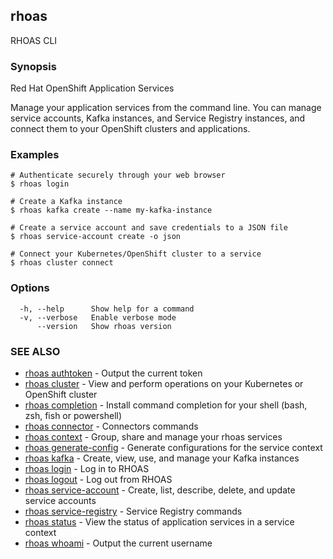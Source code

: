 ## rhoas

RHOAS CLI

### Synopsis

Red Hat OpenShift Application Services

Manage your application services from the command line. You can manage service accounts, Kafka instances, and Service Registry instances, and connect them to your OpenShift clusters and applications.


### Examples

```
# Authenticate securely through your web browser
$ rhoas login

# Create a Kafka instance
$ rhoas kafka create --name my-kafka-instance

# Create a service account and save credentials to a JSON file
$ rhoas service-account create -o json

# Connect your Kubernetes/OpenShift cluster to a service
$ rhoas cluster connect

```

### Options

```
  -h, --help      Show help for a command
  -v, --verbose   Enable verbose mode
      --version   Show rhoas version
```

### SEE ALSO

* [rhoas authtoken](rhoas_authtoken.md)	 - Output the current token
* [rhoas cluster](rhoas_cluster.md)	 - View and perform operations on your Kubernetes or OpenShift cluster
* [rhoas completion](rhoas_completion.md)	 - Install command completion for your shell (bash, zsh, fish or powershell)
* [rhoas connector](rhoas_connector.md)	 - Connectors commands
* [rhoas context](rhoas_context.md)	 - Group, share and manage your rhoas services
* [rhoas generate-config](rhoas_generate-config.md)	 - Generate configurations for the service context
* [rhoas kafka](rhoas_kafka.md)	 - Create, view, use, and manage your Kafka instances
* [rhoas login](rhoas_login.md)	 - Log in to RHOAS
* [rhoas logout](rhoas_logout.md)	 - Log out from RHOAS
* [rhoas service-account](rhoas_service-account.md)	 - Create, list, describe, delete, and update service accounts
* [rhoas service-registry](rhoas_service-registry.md)	 - Service Registry commands
* [rhoas status](rhoas_status.md)	 - View the status of application services in a service context
* [rhoas whoami](rhoas_whoami.md)	 - Output the current username

